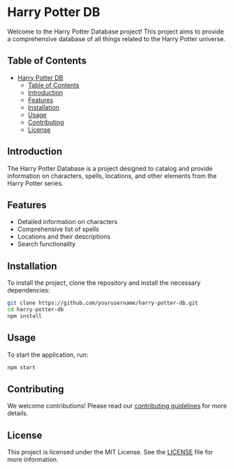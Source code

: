 # Harry Potter DB

Welcome to the Harry Potter Database project! This project aims to provide a comprehensive database of all things related to the Harry Potter universe.

## Table of Contents

- [Harry Potter DB](#harry-potter-db)
  - [Table of Contents](#table-of-contents)
  - [Introduction](#introduction)
  - [Features](#features)
  - [Installation](#installation)
  - [Usage](#usage)
  - [Contributing](#contributing)
  - [License](#license)

## Introduction

The Harry Potter Database is a project designed to catalog and provide information on characters, spells, locations, and other elements from the Harry Potter series.

## Features

- Detailed information on characters
- Comprehensive list of spells
- Locations and their descriptions
- Search functionality

## Installation

To install the project, clone the repository and install the necessary dependencies:

```bash
git clone https://github.com/yourusername/harry-potter-db.git
cd harry-potter-db
npm install
```

## Usage

To start the application, run:

```bash
npm start
```

## Contributing

We welcome contributions! Please read our [contributing guidelines](CONTRIBUTING.md) for more details.

## License

This project is licensed under the MIT License. See the [LICENSE](LICENSE) file for more information.